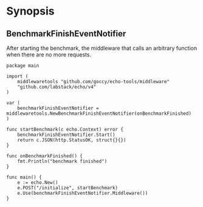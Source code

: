 # Synopsis

## BenchmarkFinishEventNotifier

After starting the benchmark, the middleware that calls an arbitrary function when there are no more requests.

```
package main

import (
    middlewaretools "github.com/goccy/echo-tools/middleware"
    "github.com/labstack/echo/v4"
)

var (
	benchmarkFinishEventNotifier = middlewaretools.NewBenchmarkFinishEventNotifier(onBenchmarkFinished)
)

func startBenchmark(c echo.Context) error {
	benchmarkFinishEventNotifier.Start()
	return c.JSON(http.StatusOK, struct{}{})
}

func onBenchmarkFinished() {
	fmt.Println("benchmark finished")
}

func main() {
    e := echo.New()
    e.POST("/initialize", startBenchmark)
    e.Use(benchmarkFinishEventNotifier.Middleware())
}
```